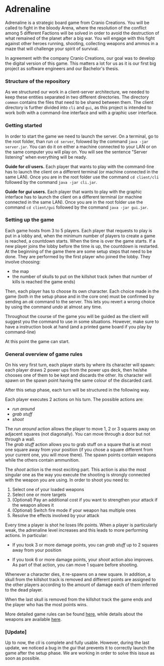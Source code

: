 # Adrenaline

Adrenaline is a strategic board game from Cranio Creations. You will be called to fight in the bloody Arena, where the resolution of the conflict among 5 different Factions will be solved in order to avoid the destruction of what remained of the planet after a big war. You will engage with this fight against other heroes running, shooting, collecting weapons and ammos in a maze that will challenge your spirit of survival.

In agreement with the company Cranio Creations, our goal was to develop the digital version of this game. This matters a lot for us as it is our first big project as software engineers and our Bachelor's thesis.

### Structure of the repository
As we structured our work in a client-server architecture, we needed to keep these entities separated in two different directories. The directory ```common``` contains the files that need to be shared between them.  The client directory is further divided into `cli` and `gui`, as this project is intended to work both with a command-line interface and with a graphic user interface.

### Getting started
In order to start the game we need to launch the server. On a terminal, go to the root folder, than run ```cd server```, folowed by the command ```java -jar server.jar```. You can do it on either a machine connected to your LAN or on the same computer you will play on. You will see the sentence "Server listening" when everything will be ready.

**Guide for *cli* users.** Each player that wants to play with the command-line has to launch the client on a different terminal (or machine connected in the same LAN). Once you are in the root folder use the command ```cd client/cli``` followed by the command ```java -jar cli.jar```. 

**Guide for *gui* users.**  Each player that wants to play with the graphic interface has to launch the client on a different terminal (or machine connected in the same LAN). Once you are in the root folder use the command ```cd client/gui``` followed by the command ```java -jar gui.jar```. 

### Setting up the game 

Each game hosts from 3 to 5 players. Each player that requests to play is put in a lobby and, when the minimum number of players to create a game is reached, a countdown starts. When the time is over the game starts. If a new player joins the lobby before the time is up, the countdown is restarted.
At the beginning of the game there are some setup steps that need to be done. They are performed by the first player who joined the lobby. They involve choosing:

- the map
- the number of skulls to put on the killshot track (when that number of kills is reached the game ends)

Then, each player has to choose its own character. Each choice made in the game (both in the setup phase and in the core one) must be confirmed by sending an *ok* command to the server. This lets you revert a wrong choice by using the command  *undo* at almost any time. 

Throughout the course of the game you will be guided as the client will suggest you the command to use in some situations. However, make sure to have a instruction book at hand (and a printed game board if you play by command-line)   

At this point the game can start.

### General overview of game rules

On his very first turn, each player starts by where its character will spawn: each player draws 2 power ups from the power ups deck, then he/she chooses one of them to be kept and discards the other. Its character will spawn on the spawn point having the same colour of the discarded card. 

After this setup phase, each turn will be structured in the following way.

Each player executes 2 actions on his turn. The possible actions are:  

- *run around*
- *grab stuff*
- *shoot*

The *run around* action allows the player to move 1, 2 or 3 squares away on adjacent squares (not diagonally). You can move through a door but not through a wall.  
The *grab stuff* action allows you to grab stuff on a square that is at most one square away from your position (if you chose a square different from your current one, you will move there). The spawn points contain weapons while the others contain ammunition. 

The *shoot* action is the most exciting part. This action is also the most singular one as the way you execute the shooting is strongly connected with the weapon you are using.  In order to shoot you need to:  

1. Select one of your loaded weapons  
2. Select one or more targets  
3. (Optional) Pay an additional cost if you want to strengthen your attack if the weapon allows it
4. (Optional) Switch fire mode if your weapon has multiple ones
5. Resolve the effects involved by your attack

Every time a player is shot he loses life points. When a player is particularly weak, the adrenaline level increases and this leads to more performing actions. In particular: 

- If you took 3 or more damage points, you can *grab stuff* up to 2 squares away from your position  

- If you took 6 or more damage points, your *shoot* action also improves. As part of that action, you can move 1 square before shooting.  

Whenever a character dies, it re-spawns on a new square. In addition, a skull from the killshot track is removed and different points are assigned to the other players according to the amount of damage each of them inferred to the dead player. 

When the last skull is removed from the killshot track the game ends and the player who has the most points wins.

More detailed game rules can be found [here](https://github.com/oraziorillo/adrenalina/blob/master/handbooks/adrenaline-rules.pdf), while details about the weapons are available [here](https://github.com/oraziorillo/adrenalina/blob/master/handbooks/adrenaline-rules-weapons.pdf).

### [Update]

Up to now, the *cli* is complete and fully usable. However, during the last update, we noticed a bug in the *gui* that prevents it to correctly launch the game after the setup phase. We are working in order to solve this issue as soon as possible.
